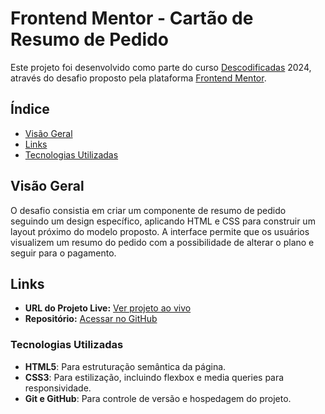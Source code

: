 # Frontend Mentor - Cartão de Resumo de Pedido

Este projeto foi desenvolvido como parte do curso [Descodificadas](https://descodificadas.com.br/) 2024, através do desafio proposto pela plataforma [Frontend Mentor](https://www.frontendmentor.io/challenges).

## Índice

- [Visão Geral](#visão-geral)
- [Links](#links)
- [Tecnologias Utilizadas](#tecnologias-utilizadas)

## Visão Geral

O desafio consistia em criar um componente de resumo de pedido seguindo um design específico, aplicando HTML e CSS para construir um layout próximo do modelo proposto. A interface permite que os usuários visualizem um resumo do pedido com a possibilidade de alterar o plano e seguir para o pagamento.


## Links

- **URL do Projeto Live:** [Ver projeto ao vivo](https://order-summary-component-ochre-three.vercel.app/)
- **Repositório:** [Acessar no GitHub](https://github.com/priscillatrevizan/OrderSummaryComponent)

### Tecnologias Utilizadas

- **HTML5**: Para estruturação semântica da página.
- **CSS3**: Para estilização, incluindo flexbox e media queries para responsividade.
- **Git e GitHub**: Para controle de versão e hospedagem do projeto.





